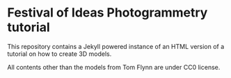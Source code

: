 # Festival of Ideas Photogrammetry tutorial

This repository contains a Jekyll powered instance of an HTML version of a tutorial on how to create 3D models.

All contents other than the models from Tom Flynn are under CC0 license.
